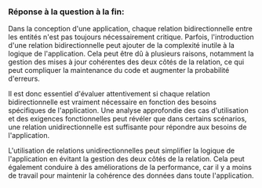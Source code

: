 ### Réponse à la question à la fin: 

Dans la conception d'une application, chaque relation bidirectionnelle entre les entités n'est pas toujours nécessairement critique. Parfois, l'introduction d'une relation bidirectionnelle peut ajouter de la complexité inutile à la logique de l'application. Cela peut être dû à plusieurs raisons, notamment la gestion des mises à jour cohérentes des deux côtés de la relation, ce qui peut compliquer la maintenance du code et augmenter la probabilité d'erreurs.

Il est donc essentiel d'évaluer attentivement si chaque relation bidirectionnelle est vraiment nécessaire en fonction des besoins spécifiques de l'application. Une analyse approfondie des cas d'utilisation et des exigences fonctionnelles peut révéler que dans certains scénarios, une relation unidirectionnelle est suffisante pour répondre aux besoins de l'application.

L'utilisation de relations unidirectionnelles peut simplifier la logique de l'application en évitant la gestion des deux côtés de la relation. Cela peut également conduire à des améliorations de la performance, car il y a moins de travail pour maintenir la cohérence des données dans toute l'application.

